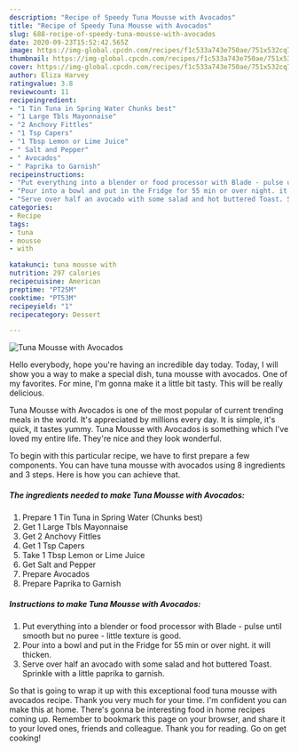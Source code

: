 ```yaml
---
description: "Recipe of Speedy Tuna Mousse with Avocados"
title: "Recipe of Speedy Tuna Mousse with Avocados"
slug: 688-recipe-of-speedy-tuna-mousse-with-avocados
date: 2020-09-23T15:52:42.565Z
image: https://img-global.cpcdn.com/recipes/f1c533a743e750ae/751x532cq70/tuna-mousse-with-avocados-recipe-main-photo.jpg
thumbnail: https://img-global.cpcdn.com/recipes/f1c533a743e750ae/751x532cq70/tuna-mousse-with-avocados-recipe-main-photo.jpg
cover: https://img-global.cpcdn.com/recipes/f1c533a743e750ae/751x532cq70/tuna-mousse-with-avocados-recipe-main-photo.jpg
author: Eliza Harvey
ratingvalue: 3.8
reviewcount: 11
recipeingredient:
- "1 Tin Tuna in Spring Water Chunks best"
- "1 Large Tbls Mayonnaise"
- "2 Anchovy Fittles"
- "1 Tsp Capers"
- "1 Tbsp Lemon or Lime Juice"
- " Salt and Pepper"
- " Avocados"
- " Paprika to Garnish"
recipeinstructions:
- "Put everything into a blender or food processor with Blade - pulse until smooth but no puree - little texture is good."
- "Pour into a bowl and put in the Fridge for 55 min or over night. it will thicken."
- "Serve over half an avocado with some salad and hot buttered Toast. Sprinkle with a little paprika to garnish."
categories:
- Recipe
tags:
- tuna
- mousse
- with

katakunci: tuna mousse with 
nutrition: 297 calories
recipecuisine: American
preptime: "PT25M"
cooktime: "PT53M"
recipeyield: "1"
recipecategory: Dessert

---
```



![Tuna Mousse with Avocados](https://img-global.cpcdn.com/recipes/f1c533a743e750ae/751x532cq70/tuna-mousse-with-avocados-recipe-main-photo.jpg)

Hello everybody, hope you're having an incredible day today. Today, I will show you a way to make a special dish, tuna mousse with avocados. One of my favorites. For mine, I'm gonna make it a little bit tasty. This will be really delicious.

Tuna Mousse with Avocados is one of the most popular of current trending meals in the world. It's appreciated by millions every day. It is simple, it's quick, it tastes yummy. Tuna Mousse with Avocados is something which I've loved my entire life. They're nice and they look wonderful.




To begin with this particular recipe, we have to first prepare a few components. You can have tuna mousse with avocados using 8 ingredients and 3 steps. Here is how you can achieve that.

<!--inarticleads1-->

##### The ingredients needed to make Tuna Mousse with Avocados:

1. Prepare 1 Tin Tuna in Spring Water (Chunks best)
1. Get 1 Large Tbls Mayonnaise
1. Get 2 Anchovy Fittles
1. Get 1 Tsp Capers
1. Take 1 Tbsp Lemon or Lime Juice
1. Get  Salt and Pepper
1. Prepare  Avocados
1. Prepare  Paprika to Garnish




<!--inarticleads2-->

##### Instructions to make Tuna Mousse with Avocados:

1. Put everything into a blender or food processor with Blade - pulse until smooth but no puree - little texture is good.
1. Pour into a bowl and put in the Fridge for 55 min or over night. it will thicken.
1. Serve over half an avocado with some salad and hot buttered Toast. Sprinkle with a little paprika to garnish.




So that is going to wrap it up with this exceptional food tuna mousse with avocados recipe. Thank you very much for your time. I'm confident you can make this at home. There's gonna be interesting food in home recipes coming up. Remember to bookmark this page on your browser, and share it to your loved ones, friends and colleague. Thank you for reading. Go on get cooking!
